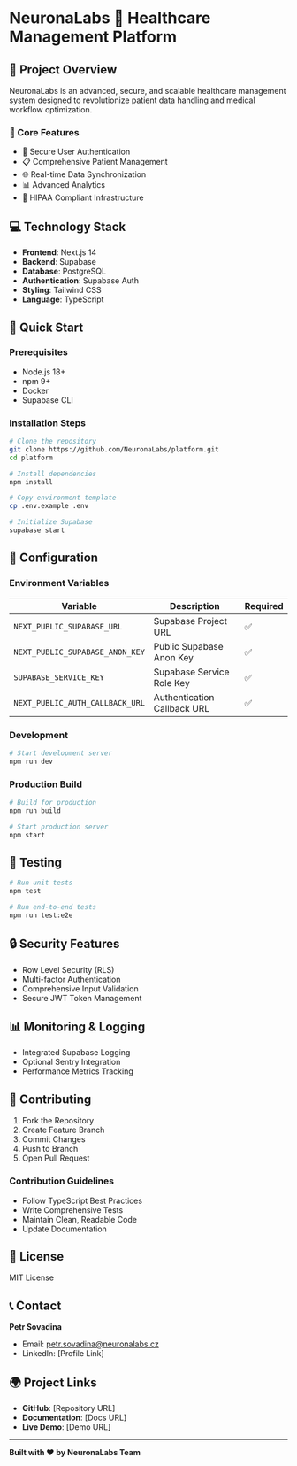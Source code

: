 # NeuronaLabs 🧠 Healthcare Management Platform

## 🌟 Project Overview

NeuronaLabs is an advanced, secure, and scalable healthcare management system designed to revolutionize patient data handling and medical workflow optimization.

### 🔬 Core Features

- 🔐 Secure User Authentication
- 📋 Comprehensive Patient Management
- 🌐 Real-time Data Synchronization
- 📊 Advanced Analytics
- 🏥 HIPAA Compliant Infrastructure

## 💻 Technology Stack

- **Frontend**: Next.js 14
- **Backend**: Supabase
- **Database**: PostgreSQL
- **Authentication**: Supabase Auth
- **Styling**: Tailwind CSS
- **Language**: TypeScript

## 🚀 Quick Start

### Prerequisites

- Node.js 18+
- npm 9+
- Docker
- Supabase CLI

### Installation Steps

```bash
# Clone the repository
git clone https://github.com/NeuronaLabs/platform.git
cd platform

# Install dependencies
npm install

# Copy environment template
cp .env.example .env

# Initialize Supabase
supabase start
```

## 🔧 Configuration

### Environment Variables

| Variable | Description | Required |
|----------|-------------|----------|
| `NEXT_PUBLIC_SUPABASE_URL` | Supabase Project URL | ✅ |
| `NEXT_PUBLIC_SUPABASE_ANON_KEY` | Public Supabase Anon Key | ✅ |
| `SUPABASE_SERVICE_KEY` | Supabase Service Role Key | ✅ |
| `NEXT_PUBLIC_AUTH_CALLBACK_URL` | Authentication Callback URL | ✅ |

### Development

```bash
# Start development server
npm run dev
```

### Production Build

```bash
# Build for production
npm run build

# Start production server
npm start
```

## 🧪 Testing

```bash
# Run unit tests
npm test

# Run end-to-end tests
npm run test:e2e
```

## 🔒 Security Features

- Row Level Security (RLS)
- Multi-factor Authentication
- Comprehensive Input Validation
- Secure JWT Token Management

## 📊 Monitoring & Logging

- Integrated Supabase Logging
- Optional Sentry Integration
- Performance Metrics Tracking

## 🤝 Contributing

1. Fork the Repository
2. Create Feature Branch
3. Commit Changes
4. Push to Branch
5. Open Pull Request

### Contribution Guidelines

- Follow TypeScript Best Practices
- Write Comprehensive Tests
- Maintain Clean, Readable Code
- Update Documentation

## 📜 License

MIT License

## 📞 Contact

**Petr Sovadina**
- Email: petr.sovadina@neuronalabs.cz
- LinkedIn: [Profile Link]

## 🌍 Project Links

- **GitHub**: [Repository URL]
- **Documentation**: [Docs URL]
- **Live Demo**: [Demo URL]

---

**Built with ❤️ by NeuronaLabs Team**
